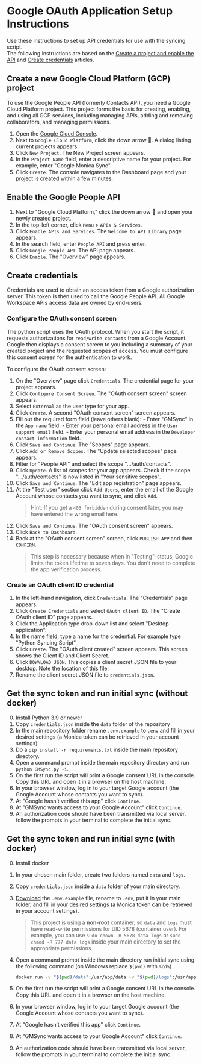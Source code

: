 [comment]: <> "LTeX: language=en-US"

# Google OAuth Application Setup Instructions

Use these instructions to set up API credentials for use with the syncing script.  
The following instructions are based on the [Create a project and enable the API](https://developers.google.com/workspace/guides/create-project) and [Create credentials](https://developers.google.com/workspace/guides/create-credentials) articles.

## Create a new Google Cloud Platform (GCP) project

To use the Google People API (formerly Contacts API), you need a Google Cloud Platform project. This project forms the basis for creating, enabling, and using all GCP services, including managing APIs, adding and removing collaborators, and managing permissions.

1. Open the [Google Cloud Console](https://console.cloud.google.com/).
2. Next to `Google Cloud Platform`, click the down arrow 🔽. A dialog listing current projects appears.
3. Click `New Project`. The New Project screen appears.
4. In the `Project Name` field, enter a descriptive name for your project. For example, enter "Google Monica Sync".
5. Click `Create`. The console navigates to the Dashboard page and your project is created within a few minutes.

## Enable the Google People API

1. Next to "Google Cloud Platform," click the down arrow 🔽 and open your newly created project.
2. In the top-left corner, click `Menu` > `APIs & Services`.
3. Click `Enable APIs and Services`. The `Welcome to API Library` page appears.
4. In the search field, enter `People API` and press enter.
5. Click `Google People API`. The API page appears.
6. Click `Enable`. The "Overview" page appears.

## Create credentials

Credentials are used to obtain an access token from a Google authorization server. This token is then used to call the Google People API. All Google Workspace APIs access data are owned by end-users.

### Configure the OAuth consent screen

The python script uses the OAuth protocol. When you start the script, it requests authorizations for `read/write contacts` from a Google Account. Google then displays a consent screen to you including a summary of your created project and the requested scopes of access. You must configure this consent screen for the authentication to work.

To configure the OAuth consent screen:

1. On the "Overview" page click `Credentials`. The credential page for your project appears.
2. Click `Configure Consent Screen`. The "OAuth consent screen" screen appears.
3. Select `External` as the user type for your app.
4. Click `Create`. A second "OAuth consent screen" screen appears.
5. Fill out the required form field (leave others blank):
        - Enter "GMSync" in the `App name` field.
        - Enter your personal email address in the `User support email` field.
        - Enter your personal email address in the `Developer contact information` field.
6. Click `Save and Continue`. The "Scopes" page appears.
7. Click `Add or Remove Scopes`. The "Update selected scopes" page appears.
8. Filter for "People API" and select the scope ".../auth/contacts".
9. Click `Update`. A list of scopes for your app appears. Check if the scope ".../auth/contacts" is now listed in "Your sensitive scopes".
10. Click `Save and Continue`. The "Edit app registration" page appears.
11. At the "Test user" section click `Add Users`, enter the email of the Google Account whose contacts you want to sync, and click `Add`.
    > Hint: If you get a `403 forbidden` during consent later, you may have entered the wrong email here.
12. Click `Save and Continue`. The "OAuth consent screen" appears.
13. Click `Back to Dashboard`.
14. Back at the "OAuth consent screen" screen, click `PUBLISH APP` and then `CONFIRM`.
    > This step is necessary because when in "Testing"-status, Google limits the token lifetime to seven days. You don't need to complete the app verification process.

### Create an OAuth client ID credential

1. In the left-hand navigation, click `Credentials`. The "Credentials" page appears.
2. Click `Create Credentials` and select `OAuth client ID`. The "Create OAuth client ID" page appears.
3. Click the Application type drop-down list and select "Desktop application".
4. In the name field, type a name for the credential. For example type "Python Syncing Script"
5. Click `Create`. The "OAuth client created" screen appears. This screen shows the Client ID and Client Secret.
6. Click `DOWNLOAD JSON`. This copies a client secret JSON file to your desktop. Note the location of this file.
7. Rename the client secret JSON file to `credentials.json`.

## Get the sync token and run initial sync (**without** docker)

0. Install Python 3.9 or newer
1. Copy `credentials.json` inside the `data` folder of the repository
2. In the main repository folder rename `.env.example` to `.env` and fill in your desired settings (a Monica token can be retrieved in your account settings).
3. Do a `pip install -r requirements.txt` inside the main repository directory.
4. Open a command prompt inside the main repository directory and run `python GMSync.py -i`.
5. On the first run the script will print a Google consent URL in the console. Copy this URL and open it in a browser on the host machine.
6. In your browser window, log in to your target Google account (the Google Account whose contacts you want to sync).
7. At "Google hasn’t verified this app" click `Continue`.
8. At "GMSync wants access to your Google Account" click `Continue`.
9. An authorization code should have been transmitted via local server, follow the prompts in your terminal to complete the initial sync.

## Get the sync token and run initial sync (**with** docker)

0. Install docker
1. In your chosen main folder, create two folders named `data` and `logs`.
2. Copy `credentials.json` inside a `data` folder of your main directory.
3. [Download](https://github.com/antonplagemann/GoogleMonicaSync/blob/main/.env.example) the `.env.example` file, rename to `.env`, put it in your main folder, and fill in your desired settings (a Monica token can be retrieved in your account settings).
    > This project is using a **non-root** container, so `data` and `logs` must have read-write permissions for UID 5678 (container user).
    > For example, you can use `sudo chown -R 5678 data logs` or `sudo chmod -R 777 data logs` inside your main directory to set the appropriate permissions.
4. Open a command prompt inside the main directory run initial sync using the following command (on Windows replace `$(pwd)` with `%cd%`)

    ```bash
    docker run -v "$(pwd)/data":/usr/app/data -v "$(pwd)/logs":/usr/app/logs -p 56411:56411 --env-file .env -it antonplagemann/google-monica-sync sh -c "python -u GMSync.py -i"
    ```

5. On the first run the script will print a Google consent URL in the console. Copy this URL and open it in a browser on the host machine.
6. In your browser window, log in to your target Google account (the Google Account whose contacts you want to sync).
7. At "Google hasn’t verified this app" click `Continue`.
8. At "GMSync wants access to your Google Account" click `Continue`.
9. An authorization code should have been transmitted via local server, follow the prompts in your terminal to complete the initial sync.
